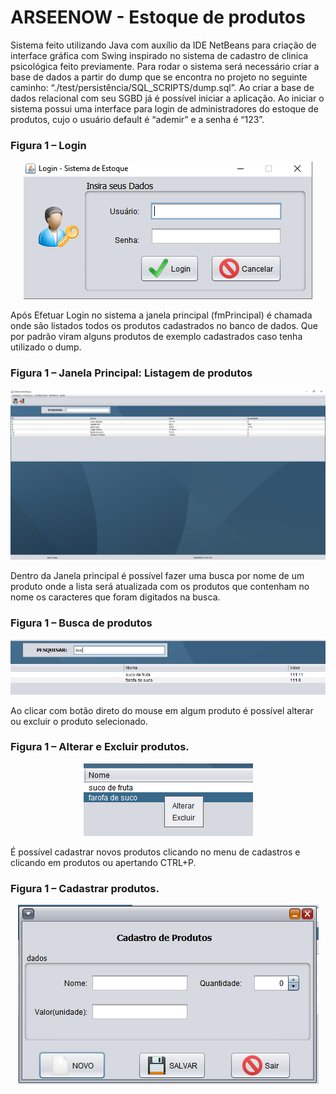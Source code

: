 ﻿# ARSEENOW - Estoque de produtos

Sistema feito utilizando Java com auxílio da IDE NetBeans para criação de interface gráfica com Swing inspirado no sistema de cadastro de clinica psicológica feito previamente. Para rodar o sistema será necessário criar a base de dados a partir do dump que se encontra no projeto no seguinte caminho: “./test/persistência/SQL_SCRIPTS/dump.sql”. Ao criar a base de dados relacional com seu SGBD já é possível iniciar a aplicação.
Ao iniciar o sistema possui uma interface para login de administradores do estoque de produtos, cujo o usuário default é “ademir” e a senha é “123”.

### Figura 1 – Login

<p align="center">
  <img src="https://github.com/CDC-Anhanguera/ARSEENOW/blob/master/src/recursos/features/login.PNG">
</p>

Após Efetuar Login no sistema a janela principal (fmPrincipal) é chamada onde são listados todos os produtos cadastrados no banco de dados. Que por padrão viram alguns produtos de exemplo cadastrados caso tenha utilizado o dump.

### Figura 1 – Janela Principal: Listagem de produtos

<p align="center">
  <img src="https://github.com/CDC-Anhanguera/ARSEENOW/blob/master/src/recursos/features/listagem%20de%20produtos.PNG">
</p>

Dentro da Janela principal é possível fazer uma busca por nome de um produto onde a lista será atualizada com os produtos que contenham no nome os caracteres que foram digitados na busca.

### Figura 1 – Busca de produtos

<p align="center">
  <img src="https://github.com/CDC-Anhanguera/ARSEENOW/blob/master/src/recursos/features/busca%20de%20produtos.PNG">
</p>

Ao clicar com botão direto do mouse em algum produto é possível alterar ou excluir o produto selecionado.

### Figura 1 – Alterar e Excluir produtos.

<p align="center">
  <img src="https://github.com/CDC-Anhanguera/ARSEENOW/blob/master/src/recursos/features/editar-excluir.png">
</p>
 
É possível cadastrar novos produtos clicando no menu de cadastros e clicando em produtos ou apertando CTRL+P.

### Figura 1 – Cadastrar produtos.

<p align="center">
  <img src="https://github.com/CDC-Anhanguera/ARSEENOW/blob/master/src/recursos/features/cadastro-produtos.PNG">
</p>
